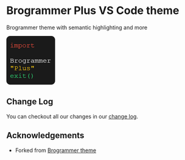 # Brogrammer Plus VS Code theme

Brogrammer theme with semantic highlighting and more

![](./icon.png)

## Change Log

You can checkout all our changes in our [change log](./CHANGELOG.md).

## Acknowledgements

- Forked from [Brogrammer theme](https://github.com/gerane/VSCodeThemes/tree/master/gerane.Theme-Brogrammer)
